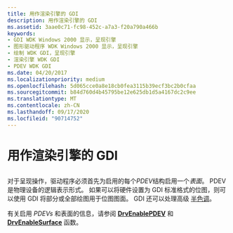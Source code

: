 ```yaml
---
title: 用作渲染引擎的 GDI
description: 用作渲染引擎的 GDI
ms.assetid: 3aae0c71-fc98-452c-a7a3-f20a790a466b
keywords:
- GDI WDK Windows 2000 显示，呈现引擎
- 图形驱动程序 WDK Windows 2000 显示，呈现引擎
- 绘制 WDK GDI，呈现引擎
- 渲染引擎 WDK GDI
- PDEV WDK GDI
ms.date: 04/20/2017
ms.localizationpriority: medium
ms.openlocfilehash: 5d065cce0a8e18cb0fea3115b39ecf3bc2b0cfaa
ms.sourcegitcommit: b84d760d4b45795be12e625db1d5a4167dc2c9ee
ms.translationtype: MT
ms.contentlocale: zh-CN
ms.lasthandoff: 09/17/2020
ms.locfileid: "90714752"
---
```

# <a name="gdi-as-a-rendering-engine"></a>用作渲染引擎的 GDI


## <span id="ddk_gdi_as_a_rendering_engine_gg"></span><span id="DDK_GDI_AS_A_RENDERING_ENGINE_GG"></span>


对于呈现操作，驱动程序必须首先为启用的每个*PDEV*结构启用一个*表面*。 PDEV 是物理设备的逻辑表示形式。 如果可以将硬件设置为 GDI 标准格式的位图，则可以使用 GDI 将部分或全部绘图用于位图图面。 GDI 还可以处理高级 [半色调](gdi-halftoning-capabilities.md)。

有关启用 *PDEVs* 和表面的信息，请参阅 [**DrvEnablePDEV**](/windows/win32/api/winddi/nf-winddi-drvenablepdev) 和 [**DrvEnableSurface**](/windows/win32/api/winddi/nf-winddi-drvenablesurface) 函数。

 

